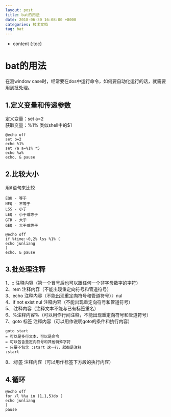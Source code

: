```yaml
---
layout: post
title: bat的用法
date: 2018-06-30 16:08:00 +8000
categories: 技术文档
tag: bat
---
```


* content
{:toc}

# bat的用法

在测window case时，经常要在dos中运行命令，如何要自动化运行的话，就需要用到批处理。

## 1.定义变量和传递参数
定义变量：set a=2<br>
获取变量：%1% 类似shell中的$1<br>

	@echo off
	set b=2
	echo %1%
	set /a a=%1% *5
	echo %a% 
	echo. & pause  

## 2.比较大小
用if语句来比较

	EQU - 等于
	NEQ - 不等于
	LSS - 小于
	LEQ - 小于或等于
	GTR - 大于
	GEQ - 大于或等于
	
	@echo off
	if %time:~0,2% lss %1% (
	echo junliang 
	)
	echo. & pause 

## 3.批处理注释
1、:: 注释内容（第一个冒号后也可以跟任何一个非字母数字的字符）<br>
2、rem 注释内容（不能出现重定向符号和管道符号）<br>
3、echo 注释内容（不能出现重定向符号和管道符号）〉nul <br>
4、if not exist nul 注释内容（不能出现重定向符号和管道符号）<br>
5、:注释内容（注释文本不能与已有标签重名）<br>
6、%注释内容%（可以用作行间注释，不能出现重定向符号和管道符号）<br>
7、goto 标签 注释内容（可以用作说明goto的条件和执行内容）<br>

	goto start
	= 可以是多行文本，可以是命令
	= 可以包含重定向符号和其他特殊字符
	= 只要不包含 :start 这一行，就都是注释
	:start
8、:标签 注释内容（可以用作标签下方段的执行内容）<br>

## 4.循环
	@echo off
	for /l %%a in (1,1,5)do (
	echo junliang
	)
	pause
